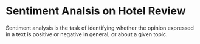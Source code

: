 # Sentiment Analsis on Hotel Review
Sentiment analysis is the task of identifying whether the opinion expressed in a text is positive or negative in general, or about a given topic.

